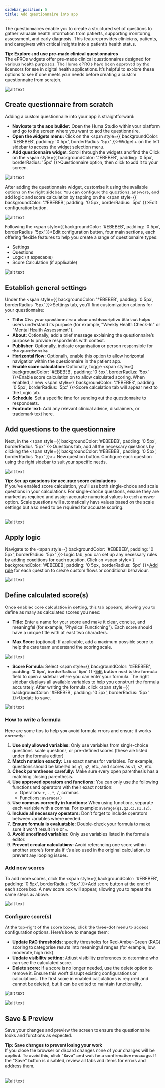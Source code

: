 ```yaml
---
sidebar_position: 5
title: Add questionnaire into app
---
```

The questionnaires enable you to create a structured set of questions to gather valuable health information from patients, supporting monitoring, assessment, and early diagnosis. This feature provides clinicians, patients, and caregivers with critical insights into a patient’s health status.

<div style={{ backgroundColor: 'transparent', border: '1px solid #297A7A', borderBottomWidth: '1px', borderRightWidth: '1px', padding: '10px', borderRadius: '5px', marginBottom: '10px' }}>
  <span><strong>Tip: Explore and use  pre-made clinical questionnaires </strong><br /> The <span style={{ backgroundColor: '#EBEBEB', padding: '0 5px', borderRadius: '5px' }}>ePROs</span> widgets offer pre-made clinical questionnaires designed for various health purposes. The Huma ePROs have been approved by the licensors for use in digital health applications. It’s helpful to explore these options to see if one meets your needs before creating a custom questionnaire from scratch.</span>
</div>

![alt text](<../assets/add-questionnaire-into-app-widget-list.png>)

## Create questionnaire from scratch

Adding a custom questionnaire into your app is straightforward:

* **Navigate to the app builder:** Open the Huma Studio within your platform and go to the screen where you want to add the questionnaire.
* **Open the widgets menu:** Click on the <span style={{ backgroundColor: '#EBEBEB', padding: '0 5px', borderRadius: '5px' }}>Widget   \+</span> on the left sidebar to access the widget selection menu.
* **Add questionnaire widget:** Scroll through the widgets and find the Click on the <span style={{ backgroundColor: '#EBEBEB', padding: '0 5px', borderRadius: '5px' }}>Questionnaire</span> option, then click to add it to your screen.

![alt text](<../assets/add-questionnaire-into-app-widget-list-select-widget.png>)

After adding the questionnaire widget, customise it using the available options on the right sidebar. You can configure the questions, answers, and add logic and score calculation by tapping on the <span style={{ backgroundColor: '#EBEBEB', padding: '0 5px', borderRadius: '5px' }}>Edit configuration</span> button.

![alt text](<../assets/add-questionnaire-into-app-widget-list-configure-widget.png>)

Following the <span style={{ backgroundColor: '#EBEBEB', padding: '0 5px', borderRadius: '5px' }}>Edit configuration</span> button, four main sections, each offering flexible features to help you create a range of questionnaire types:

* Settings  
* Questions  
* Logic (if applicable)  
* Score Calculation (if applicable)

![alt text](<../assets/add-questionnaire-into-app-widget-list-tabs.png>)

## Establish general settings 

Under the <span style={{ backgroundColor: '#EBEBEB', padding: '0 5px', borderRadius: '5px' }}>Settings</span> tab, you’ll find customization options for your questionnaire:

* **Title:** Give your questionnaire a clear and descriptive title that helps users understand its purpose (for example, "Weekly Health Check-In" or "Mental Health Assessment").  
* **About:** Optionally, add a brief message explaining the questionnaire’s purpose to provide respondents with context.  
* **Publisher:** Optionally, indicate organisation or person responsible for the questionnaire.  
* **Horizontal flow:** Optionally, enable this option to allow horizontal navigation within the questionnaire in the patient app.  
* **Enable score calculation:** Optionally, toggle <span style={{ backgroundColor: '#EBEBEB', padding: '0 5px', borderRadius: '5px' }}>Enable score calculation</span> on to allow calculated scoring. When enabled, a new <span style={{ backgroundColor: '#EBEBEB', padding: '0 5px', borderRadius: '5px' }}>Score calculation</span> tab will appear next to the Logic tab.  
* **Schedule:** Set a specific time for sending out the questionnaire to respondents.  
* **Footnote text:** Add any relevant clinical advice, disclaimers, or trademark text here.

## Add questions to the questionnaire 

Next, in the <span style={{ backgroundColor: '#EBEBEB', padding: '0 5px', borderRadius: '5px' }}>Questions</span> tab, add all the necessary questions by clicking the <span style={{ backgroundColor: '#EBEBEB', padding: '0 5px', borderRadius: '5px' }}>\+ New question</span> button. Configure each question using the right sidebar to suit your specific needs.

![alt text](<../assets/add-questionnaire-into-app-widget-list-question-v1.png>)

<div style={{ backgroundColor: 'transparent', border: '1px solid #297A7A', borderBottomWidth: '1px', borderRightWidth: '1px', padding: '10px', borderRadius: '5px', marginBottom: '10px' }}>
  <span><strong>Tip: Set up questions for accurate score calculations</strong><br /> If you've enabled score calculation, you'll use both single-choice and scale questions in your calculations. For single-choice questions, ensure they are marked as required and assign accurate numerical values to each answer option. Scale questions will automatically have values based on the scale settings but also need to be required for accurate scoring.</span>
</div><br />

![alt text](<../assets/add-questionnaire-into-app-widget-list-questions v2.png>)

## Apply logic

Navigate to the <span style={{ backgroundColor: '#EBEBEB', padding: '0 5px', borderRadius: '5px' }}>Logic</span> tab, you can set up any necessary rules by adding conditions for each question. Click on <span style={{ backgroundColor: '#EBEBEB', padding: '0 5px', borderRadius: '5px' }}><ins>Add rule</ins></span> for each question to create custom flows or conditional behaviour.

![alt text](<../assets/add-questionnaire-into-app-widget-list-add-rule.png>)

## Define calculated score(s)

Once enabled core calculation in setting, this tab appears, allowing you to define as many as calculated scores you need: 

* **Title:** Enter a name for your score and make it clear, concise, and meaningful (for example, "Physical Functioning"). Each score should have a unique title with at least two characters.

* **Max Score** (optional): If applicable, add a maximum possible score to help the care team understand the scoring scale.

![alt text](<../assets/add-questionnaire-into-app-widget-list-score-name.png>)

* **Score Formula**: Select <span style={{ backgroundColor: '#EBEBEB', padding: '0 5px', borderRadius: '5px' }}><ins>Edit</ins></span> button next to the formula field to open a sidebar where you can enter your formula. The right sidebar displays all available variables to help you construct the formula accurately. After writing the formula, click <span style={{ backgroundColor: '#EBEBEB', padding: '0 5px', borderRadius: '5px' }}>Update</span> to save.

![alt text](<../assets/add-questionnaire-into-app-widget-list-formula.png>)

### How to write a formula  
Here are some tips to help you avoid formula errors and ensure it works correctly:

1. **Use only allowed variables:** Only use variables from single-choice questions, scale questions, or pre-defined scores (these are listed under the formula editor)  
2. **Match notation exactly:** Use exact names for variables. For example, questions should be labelled as `q1`, `q2`, etc., and scores as `s1`, `s2`, etc.  
3. **Check parentheses carefully:** Make sure every open parenthesis has a matching closing parenthesis.  
4. **Use approved operators and functions:** You can only use the following functions and operators with their exact notation:  
   * Operators: `+`, `-`, `*`, `/`, commas   
   * Functions: `average()`  
5. **Use commas correctly in functions:** When using functions, separate each variable with a comma. For example: `average(q1,q2,q3,s1,s2)`.  
6. **Include all necessary operators:** Don’t forget to include operators between variables where needed.  
7. **Ensure formula is evaluatable:** Double-check your formula to make sure it won't result in `0` or `∞`.  
8. **Avoid undefined variables:** Only use variables listed in the formula editor.  
9. **Prevent circular calculations:** Avoid referencing one score within another score’s formula if it’s also used in the original calculation, to prevent any looping issues.

###  Add new scores 
To add more scores, click the <span style={{ backgroundColor: '#EBEBEB', padding: '0 5px', borderRadius: '5px' }}>Add score</span> button at the end of each score box. A new score box will appear, allowing you to repeat the same steps as above.

![alt text](<../assets/add-questionnaire-into-app-widget-list-add-score.png>)

### Configure score(s)  
At the top-right of the score boxes, click the three-dot menu to access configuration options. Here’s how to manage them:
* **Update RAG thresholds:** specify thresholds for Red-Amber-Green (RAG) scoring to categorise results into meaningful ranges (for example, low, moderate, high risk).
* **Update visibility setting:** Adjust visibility preferences to determine who can see the calculated score.
* **Delete score:** If a score is no longer needed, use the delete option to remove it. Ensure this won’t disrupt existing configurations or calculations. The first score in enabled calculations is required and cannot be deleted, but it can be edited to maintain functionality.

![alt text](<../assets/add-questionnaire-into-app-widget-list-score-setting v1.png>)

![alt text](<../assets/add-questionnaire-into-app-widget-list-score-setting v2.png>)

## Save & Preview

Save your changes and preview the screen to ensure the questionnaire looks and functions as expected.

<div style={{ backgroundColor: 'transparent', border: '1px solid #297A7A', borderBottomWidth: '1px', borderRightWidth: '1px', padding: '10px', borderRadius: '5px', marginBottom: '10px' }}>
  <span><strong>Tip: Save changes to prevent losing your work</strong><br /> If you close the browser or discard changes none of your changes will be applied. To avoid this, click "Save" and wait for a confirmation message. If the "Save" button is disabled, review all tabs and items for errors and address them.</span></div><br />

  ![alt text](<../assets/add-questionnaire-into-app-widget-list-save.png>)